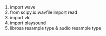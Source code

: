 1. import wave
2. from scipy.io.wavfile import read
3. import vlc
4. import playsound
5. librosa resample type & audio resample type